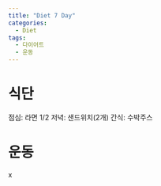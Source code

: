 ```yaml
---
title: "Diet 7 Day"
categories:
  - Diet
tags:
  - 다이어트
  - 운동
---
```


# 식단
점심: 라면 1/2
저녁: 샌드위치(2개)
간식: 수박주스

# 운동
x
